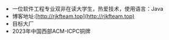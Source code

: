- 一位软件工程专业双非在读大学生，热爱技术，使用语言：Java
- 博客地址:[http://rjkfteam.top](http://rjkfteam.top)
- 目标大厂
- 2023年中国西部ACM-ICPC铜牌
